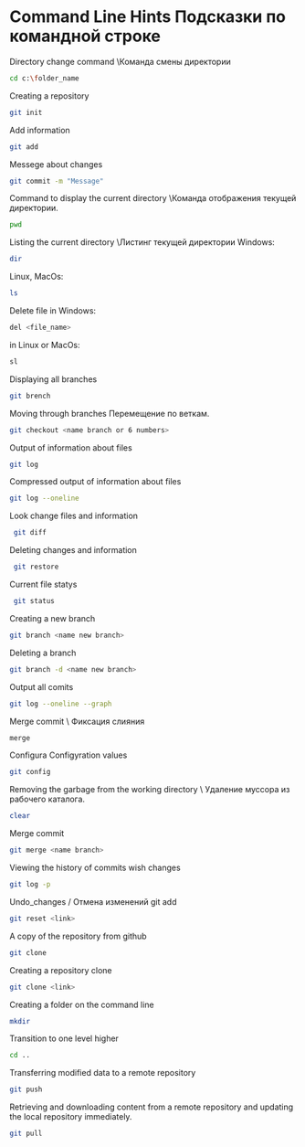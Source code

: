 # Command Line Hints Подсказки по командной строке 

Directory change command \\Команда смены директории 
```sh
cd c:\folder_name
```
Creating a repository
```sh
git init
```
Add information
 ```sh 
 git add
 ```

Messege about changes
 ```sh
 git commit -m "Message"
 ```

Command to display the current directory \\Команда отображения текущей директории.
```sh
pwd
```

Listing the current directory \\Листинг текущей директории
Windows:
``` sh
dir
```

Linux, MacOs:
``` sh
ls
```

Delete file in Windows:
``` sh
del <file_name>
```


in Linux or MacOs:
```sh
sl
```

Displaying all branches 
```sh
git brench 
```

Moving through branches Перемещение по веткам.
```sh
git checkout <name branch or 6 numbers>
```

Output of information about files
 ```sh
 git log
```

 Compressed output of information about files 
 ```sh
 git log --oneline
 ```

 Look change files and information
```sh
 git diff
 ```

Deleting changes and information
```sh
 git restore
 ```

Current file statys 
```sh
 git status
 ```

Creating a new branch
```sh
git branch <name new branch>
```

Deleting a branch
```sh
git branch -d <name new branch>
```

Output all comits
```sh
git log --oneline --graph
```

Merge commit \\ Фиксация слияния
```sh
merge
```

Configura Configyration values
```sh
git config
```

Removing the garbage from the working directory \\ Удаление муссора из рабочего каталога.
```sh
clear
```

Merge commit 
```sh
git merge <name branch>
```

Viewing the history of commits wish changes
```sh
git log -p
```

Undo_changes / Отмена изменений git add
```sh
git reset <link>
```

A copy of the repository from github
```sh
git clone 
``` 
Creating a repository clone
```sh
git clone <link>
```

Creating a folder on the command line 
```sh
mkdir
```

Transition to one level higher
```sh
cd ..
```

Transferring modified data to a remote repository
```sh
git push
```

Retrieving and downloading content from a remote repository and updating the local repository immediately.
```sh
git pull
````

